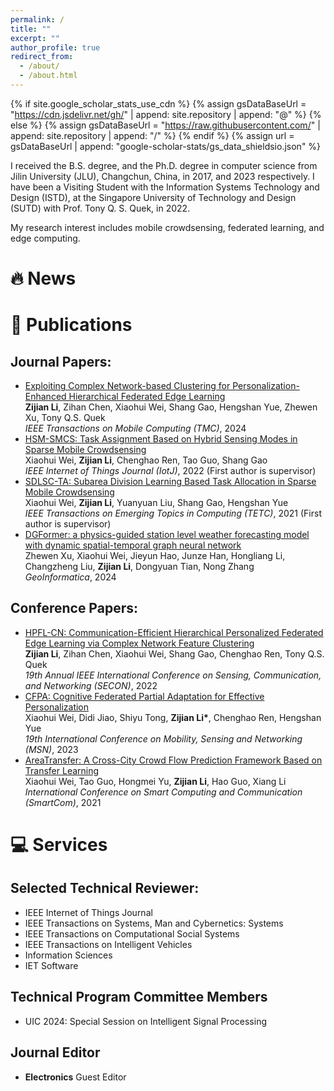 ```yaml
---
permalink: /
title: ""
excerpt: ""
author_profile: true
redirect_from: 
  - /about/
  - /about.html
---
```


{% if site.google_scholar_stats_use_cdn %}
{% assign gsDataBaseUrl = "https://cdn.jsdelivr.net/gh/" | append: site.repository | append: "@" %}
{% else %}
{% assign gsDataBaseUrl = "https://raw.githubusercontent.com/" | append: site.repository | append: "/" %}
{% endif %}
{% assign url = gsDataBaseUrl | append: "google-scholar-stats/gs_data_shieldsio.json" %}

<span class='anchor' id='about-me'></span>


I received the B.S. degree, and the Ph.D. degree in computer science from Jilin University (JLU), Changchun, China, in 2017, and 2023 respectively. I have been a Visiting Student with the Information Systems Technology and Design (ISTD), at the Singapore University of Technology and Design (SUTD) with Prof. Tony Q. S. Quek, in 2022. 

My research interest includes mobile crowdsensing, federated learning, and edge computing.

# 🔥 News


# 📝 Publications 

## Journal Papers:

- [Exploiting Complex Network-based Clustering for Personalization-Enhanced Hierarchical Federated Edge Learning](https://ieeexplore.ieee.org/document/10645291)<br>
  **Zijian Li**, Zihan Chen, Xiaohui Wei, Shang Gao, Hengshan Yue, Zhewen Xu, Tony Q.S. Quek<br>
  *IEEE Transactions on Mobile Computing (TMC)*, 2024<br>
- [HSM-SMCS: Task Assignment Based on Hybrid Sensing Modes in Sparse Mobile Crowdsensing](https://ieeexplore.ieee.org/abstract/document/9711556)<br>
  Xiaohui Wei, **Zijian Li**, Chenghao Ren, Tao Guo, Shang Gao<br>
  *IEEE Internet of Things Journal (IotJ)*, 2022 (First author is supervisor)<br>
- [SDLSC-TA: Subarea Division Learning Based Task Allocation in Sparse Mobile Crowdsensing](https://ieeexplore.ieee.org/abstract/document/9296817)<br>
  Xiaohui Wei, **Zijian Li**, Yuanyuan Liu, Shang Gao, Hengshan Yue<br>
  *IEEE Transactions on Emerging Topics in Computing (TETC)*, 2021 (First author is supervisor)<br>
- [DGFormer: a physics-guided station level weather forecasting model with dynamic spatial-temporal graph neural network](https://link.springer.com/article/10.1007/s10707-024-00511-1) <br>
  Zhewen Xu, Xiaohui Wei, Jieyun Hao, Junze Han, Hongliang Li, Changzheng Liu, **Zijian Li**, Dongyuan Tian, Nong Zhang<br>
  *GeoInformatica*, 2024

## Conference Papers:
- [HPFL-CN: Communication-Efficient Hierarchical Personalized Federated Edge Learning via Complex Network Feature Clustering](https://ieeexplore.ieee.org/abstract/document/9918588)<br>
  **Zijian Li**, Zihan Chen, Xiaohui Wei, Shang Gao, Chenghao Ren, Tony Q.S. Quek<br>
  *19th Annual IEEE International Conference on Sensing, Communication, and Networking (SECON)*, 2022<br>
- [CFPA: Cognitive Federated Partial Adaptation for Effective Personalization](https://ieeexplore.ieee.org/document/10566979)<br>
  Xiaohui Wei, Didi Jiao, Shiyu Tong, **Zijian Li\***, Chenghao Ren, Hengshan Yue<br>
  *19th International Conference on Mobility, Sensing and Networking (MSN)*, 2023<br>
- [AreaTransfer: A Cross-City Crowd Flow Prediction Framework Based on Transfer Learning](https://link.springer.com/chapter/10.1007/978-3-030-97774-0_22)<br>
  Xiaohui Wei, Tao Guo, Hongmei Yu, **Zijian Li**, Hao Guo, Xiang Li<br>
  *International Conference on Smart Computing and Communication (SmartCom)*, 2021


# 💻 Services

## Selected Technical Reviewer:
- IEEE Internet of Things Journal
- IEEE Transactions on Systems, Man and Cybernetics: Systems
- IEEE Transactions on Computational Social Systems
- IEEE Transactions on Intelligent Vehicles
- Information Sciences
- IET Software


## Technical Program Committee Members
- UIC 2024: Special Session on Intelligent Signal Processing

## Journal Editor
- **Electronics** Guest Editor


